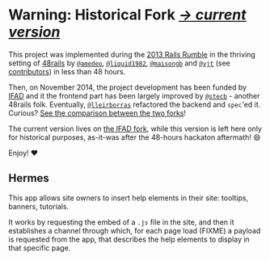 # Warning: Historical Fork [*&rarr; current version*](https://github.com/ifad/hermes)

This project was implemented during the [2013 Rails Rumble](http://r13.railsrumble.com/entries/385-hermes)
in the thriving setting of [48rails](http://www.48rails.it) by [`@amedeo`](https://github.com/amedeo),
[`@liquid1982`](https://github.com/liquid1982), [`@maisongb`](https://github.com/maisongb) and
[`@vjt`](https://github.com/vjt) (see [contributors](https://github.com/vjt/r13-hermes/graphs/contributors))
in less than 48 hours.

Then, on November 2014, the project development has been funded by [IFAD](https://github.com/ifad) and it
the frontend part has been largely improved by [`@stecb`](https://github.com/stecb) - another 48rails folk.
Eventually, [`@lleirborras`](https://github.com/lleirborras) refactored the backend and `spec`'ed it.
Curious? [See the comparison between the two forks](https://github.com/ifad/hermes/compare/vjt:master...master)!

The current version lives on [the IFAD fork](https://github.com/ifad/hermes), while this version is left
here only for historical purposes, as-it-was after the 48-hours hackaton aftermath! :smile:

Enjoy! :heart:

Hermes
------

This app allows site owners to insert help elements in their site: tooltips,
banners, tutorials.

It works by requesting the embed of a `.js` file in the site, and then it
establishes a channel through which, for each page load (FIXME) a payload
is requested from the app, that describes the help elements to display in
that specific page.


